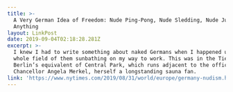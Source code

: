 ```yaml
---
title: >-
  A Very German Idea of Freedom: Nude Ping-Pong, Nude Sledding, Nude Just About
  Anything
layout: LinkPost
date: 2019-09-04T02:18:28.281Z
excerpt: >-
  I knew I had to write something about naked Germans when I happened upon a
  whole field of them sunbathing on my way to work. This was in the Tiergarten,
  Berlin’s equivalent of Central Park, which runs adjacent to the office of
  Chancellor Angela Merkel, herself a longstanding sauna fan.
link: 'https://www.nytimes.com/2019/08/31/world/europe/germany-nudism.html'
---
```


